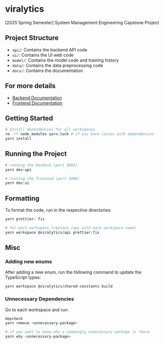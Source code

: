 # viralytics
[2025 Spring Semester] System Management Engineering Capstone Project

## Project Structure
- `api/`: Contains the backend API code
- `ui/`: Contains the UI web code
- `model/`: Contains the model code and training history
- `data/`: Contains the data preprocessing code
- `docs/`: Contains the documentation

## For more details
- [Backend Documentation](packages/api/README.md)
- [Frontend Documentation](packages/ui/README.md)

## Getting Started
```bash
# Install dependencies for all workspaces
rm -rf node_modules yarn.lock # if you have issues with dependencies
yarn install
```

## Running the Project
```bash
# running the backend (port 3001)
yarn dev:api

# running the frontend (port 3000)
yarn dev:ui
```

## Formatting
To format the code, run in the respective directories:
```bash
yarn prettier: fix

# for each workspace (replace /api with each workspace name)
yarn workspace @viralytics/api prettier:fix
```

## Misc
### Adding new enums
After adding a new enum, run the following command to update the TypeScript types:
```bash
yarn workspace @viralytics/shared-constants build 
```

### Unnecessary Dependencies
Go to each workspace and run:
```bash
depcheck
yarn remove <unnecessary-package>

# if you want to know why a seemingly unnecessary package is there
yarn why <unnecessary-package> 
```

